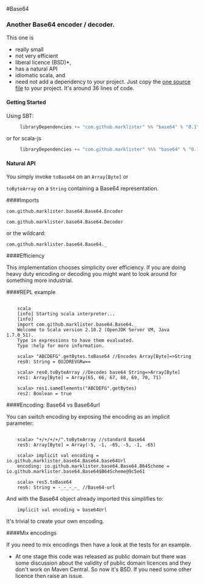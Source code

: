 #Base64

### Another Base64 encoder / decoder.

This one is 
 + really small
 + not very efficient
 + liberal licence (BSD)*,
 + has a natural API
 + idiomatic scala, and 
 + need not add a dependency to your project.  Just copy the [one source file](https://github.com/marklister/base64/blob/master/src/main/scala/Base64.scala) to your project.  It's around 36 lines of code.

#### Getting Started

Using SBT:
```scala
     libraryDependencies += "com.github.marklister" %% "base64" % "0.1"
```
or for scala-js
```scala
     libraryDependencies += "com.github.marklister" %%% "base64" % "0.1"
```

#### Natural API

You simply invoke `toBase64` on an `Array[Byte]` or

`toByteArray` on a `String` containing a Base64 representation.

####Imports

`com.github.marklister.base64.Base64.Encoder`

`com.github.marklister.base64.Base64.Decoder`

or the wildcard:

`com.github.marklister.base64.Base64._`

####Efficiency

This implementation chooses simplicity over efficiency. If you are doing heavy duty encoding or decoding you might
want to look around for something more industrial.

####REPL example

```

    scala
    [info] Starting scala interpreter...
    [info] 
    import com.github.marklister.base64.Base64._
    Welcome to Scala version 2.10.2 (OpenJDK Server VM, Java 1.7.0_51).
    Type in expressions to have them evaluated.
    Type :help for more information.
    
    scala> "ABCDEFG".getBytes.toBase64 //Encodes Array[Byte]=>String
    res0: String = QUJDREVGRw==
    
    scala> res0.toByteArray //Decodes base64 String=>Array[Byte]
    res1: Array[Byte] = Array(65, 66, 67, 68, 69, 70, 71)
    
    scala> res1.sameElements("ABCDEFG".getBytes)
    res2: Boolean = true

```

####Encoding: Base64 vs Base64url

You can switch encoding by exposing the encoding as an implicit parameter:

```
    
    scala> "+/+/+/+/".toByteArray //standard Base64
    res5: Array[Byte] = Array(-5, -1, -65, -5, -1, -65)
    
    scala> implicit val encoding = io.github.marklister.base64.Base64.base64Url
    encoding: io.github.marklister.base64.Base64.B64Scheme = io.github.marklister.base64.Base64$B64Scheme@9c5e61
    
    scala> res5.toBase64
    res6: String = -_-_-_-_ //Base64-url
```

And with the Base64 object already imported this simplifies to:

```
    implicit val encoding = base64Url
```

It's trivial to create your own encoding.

####Mix encodings

If you need to mix encodings then have a look at the tests for an example.

* At one stage this code was released as public domain but there was some discussion about the validity of public
  domain licences and they don't work on Maven Central.  So now it's BSD.  If you need some other licence then raise an
  issue.